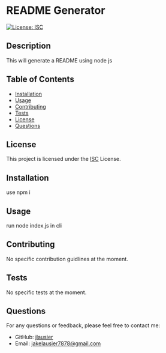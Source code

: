 # README Generator
  [![License: ISC](https://img.shields.io/badge/License-ISC-blue.svg)](https://opensource.org/licenses/ISC)

  ## Description
  This will generate a README using node js
  
  ## Table of Contents
  - [Installation](#installation)
  - [Usage](#usage)
  - [Contributing](#contributing)
  - [Tests](#tests)
  - [License](#license)
  - [Questions](#questions)
  ## License

This project is licensed under the [ISC](https://opensource.org/licenses/ISC) License.
  
  ## Installation
  use npm i
  
  ## Usage
  run node index.js in cli
  
  ## Contributing
  No specific contribution guidlines at the moment.
  
  ## Tests
  No specific tests at the moment.
  
  ## Questions
  For any questions or feedback, please feel free to contact me:
  - GitHub: [jlausier](https://github.com/jlausier)
  - Email: jakelausier7878@gmail.com
  